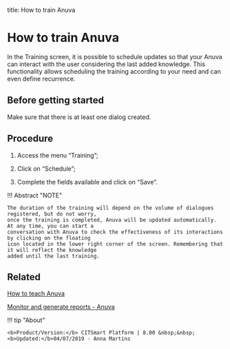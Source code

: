 title: How to train Anuva
# How to train Anuva

In the Training screen, it is possible to schedule updates so that your Anuva can interact with the user 
considering the last added knowledge. This functionality allows scheduling the training according to your 
need and can even define recurrence.

Before getting started
--------------

Make sure that there is at least one dialog created.

Procedure
-----------

1. Access the menu “Training”;

2. Click on “Schedule”;

3. Complete the fields available and click on “Save”.



!!! Abstract "NOTE"
    
    The duration of the training will depend on the volume of dialogues registered, but do not worry, 
    once the training is completed, Anuva will be updated automatically. At any time, you can start a 
    conversation with Anuva to check the effectiveness of its interactions by clicking on the floating 
    icon located in the lower right corner of the screen. Remembering that it will reflect the knowledge 
    added until the last training.

   
Related
-----------

[How to teach Anuva](/en-us/anuva/teach-anuva.html)

[Monitor and generate reports - Anuva](/en-us/anuva/monitoring-anuva.html)

!!! tip "About"

    <b>Product/Version:</b> CITSmart Platform | 8.00 &nbsp;&nbsp;
    <b>Updated:</b>04/07/2019 - Anna Martins
